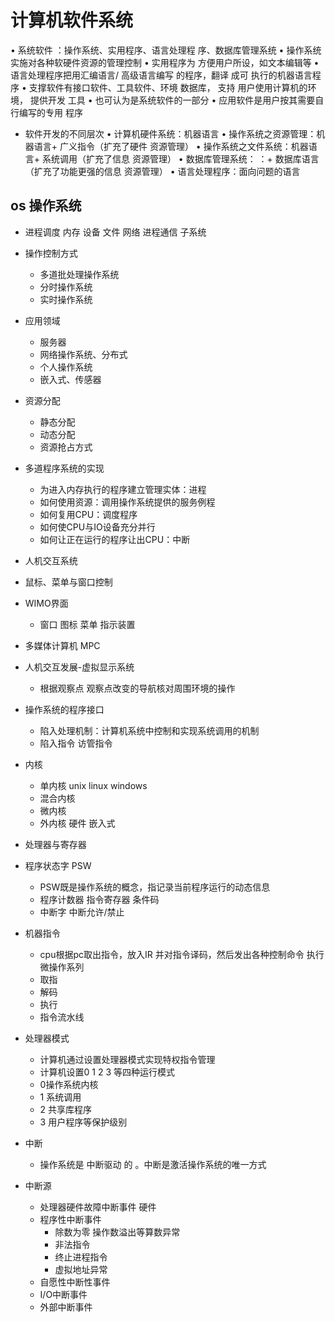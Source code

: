 # 计算机软件系统

• 系统软件 ：操作系统、实用程序、语言处理程
序、数据库管理系统
• 操作系统实施对各种软硬件资源的管理控制
• 实用程序为 方便用户所设，如文本编辑等
• 语言处理程序把用汇编语言/ 高级语言编写
的程序，翻译 成可 执行的机器语言程序
• 支撑软件有接口软件、工具软件、环境 数据库，
支持 用户使用计算机的环境， 提供开发 工具
• 也可认为是系统软件的一部分
• 应用软件是用户按其需要自行编写的专用 程序
- 软件开发的不同层次
• 计算机硬件系统：机器语言
• 操作系统之资源管理：机器语言+ 广义指令（扩充了硬件
资源管理）
• 操作系统之文件系统：机器语言+ 系统调用（扩充了信息
资源管理）
• 数据库管理系统： ：+ 数据库语言（扩充了功能更强的信息
资源管理）
• 语言处理程序：面向问题的语言

## os 操作系统

- 进程调度 内存  设备  文件  网络 进程通信 子系统
- 操作控制方式
  - 多道批处理操作系统
  - 分时操作系统
  - 实时操作系统
- 应用领域
  - 服务器
  - 网络操作系统、分布式
  - 个人操作系统
  - 嵌入式、传感器
- 资源分配
  - 静态分配
  - 动态分配
  - 资源抢占方式
- 多道程序系统的实现
  - 为进入内存执行的程序建立管理实体：进程
  - 如何使用资源：调用操作系统提供的服务例程
  - 如何复用CPU：调度程序
  - 如何使CPU与IO设备充分并行
  - 如何让正在运行的程序让出CPU：中断
- 人机交互系统
- 鼠标、菜单与窗口控制
- WIMO界面
  - 窗口 图标 菜单 指示装置
- 多媒体计算机 MPC
- 人机交互发展-虚拟显示系统
  - 根据观察点 观察点改变的导航核对周围环境的操作
- 操作系统的程序接口
  - 陷入处理机制：计算机系统中控制和实现系统调用的机制
  - 陷入指令  访管指令

- 内核
  - 单内核 unix linux  windows
  - 混合内核
  - 微内核
  - 外内核 硬件  嵌入式
  
- 处理器与寄存器
- 程序状态字 PSW
  - PSW既是操作系统的概念，指记录当前程序运行的动态信息
  - 程序计数器 指令寄存器 条件码
  - 中断字 中断允许/禁止

- 机器指令
  - cpu根据pc取出指令，放入IR 并对指令译码，然后发出各种控制命令 执行微操作系列
  - 取指
  - 解码
  - 执行
  - 指令流水线

- 处理器模式
  - 计算机通过设置处理器模式实现特权指令管理
  - 计算机设置0 1 2 3 等四种运行模式
  - 0操作系统内核
  - 1 系统调用
  - 2 共享库程序
  - 3 用户程序等保护级别
  
- 中断
  - 操作系统是 中断驱动 的 。中断是激活操作系统的唯一方式
- 中断源
  - 处理器硬件故障中断事件 硬件
  - 程序性中断事件  
    - 除数为零 操作数溢出等算数异常
    - 非法指令
    - 终止进程指令
    - 虚拟地址异常
  - 自愿性中断性事件
  - I/O中断事件
  - 外部中断事件